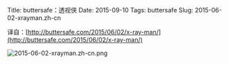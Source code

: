 Title: buttersafe：透视侠
Date: 2015-09-10
Tags: buttersafe
Slug: 2015-06-02-xrayman.zh-cn

译自：[http://buttersafe.com/2015/06/02/x-ray-man/](http://buttersafe.com/2015/06/02/x-ray-man/)


![2015-06-02-xrayman.zh-cn.png](/static/images/comics/2015-06-02-xrayman.zh-cn.png)